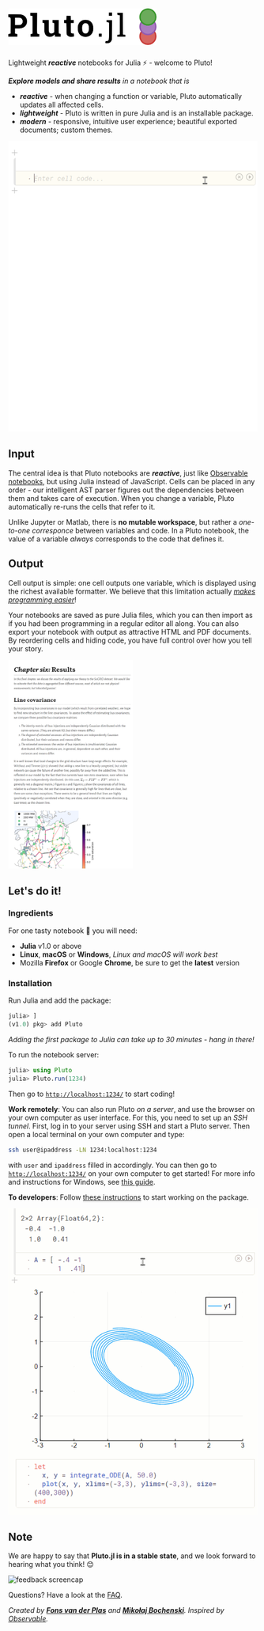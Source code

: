 <h1><img alt="Pluto.jl" src="assets/logo.svg" width=300 height=74 ></h1>

Lightweight ***reactive*** notebooks for Julia ⚡ - welcome to Pluto!

_**Explore models and share results** in a notebook that is_
- **_reactive_** - when changing a function or variable, Pluto automatically updates all affected cells.
- **_lightweight_** - Pluto is written in pure Julia and is an installable package.
- **_modern_** - responsive, intuitive user experience; beautiful exported documents; custom themes.

<img alt="reactivity screencap" src="demo/plutodemo.gif" >


## Input

The central idea is that Pluto notebooks are ***reactive***, just like [Observable notebooks](https://observablehq.com/@observablehq/observables-not-javascript), but using Julia instead of JavaScript. Cells can be placed in any order - our intelligent AST parser figures out the dependencies between them and takes care of execution. When you change a variable, Pluto automatically re-runs the cells that refer to it.

Unlike Jupyter or Matlab, there is **no mutable workspace**, but rather a _one-to-one corresponce_ between variables and code. In a Pluto notebook, the value of a variable _always_ corresponds to the code that defines it.

## Output

Cell output is simple: one cell outputs one variable, which is displayed using the richest available formatter. We believe that this limitation actually [_makes programming easier_](https://medium.com/@mbostock/a-better-way-to-code-2b1d2876a3a0)!

Your notebooks are saved as pure Julia files, which you can then import as if you had been programming in a regular editor all along. You can also export your notebook with output as attractive HTML and PDF documents. By reordering cells and hiding code, you have full control over how you tell your story.

<img alt="formatting screenshot" src="demo/formatting.png" width="50%">

## Let's do it!

### Ingredients
For one tasty notebook 🥞 you will need:
- **Julia** v1.0 or above
- **Linux**, **macOS** or **Windows**, _Linux and macOS will work best_
- Mozilla **Firefox** or Google **Chrome**, be sure to get the **latest** version

### Installation

Run Julia and add the package:
```julia
julia> ]
(v1.0) pkg> add Pluto
```

_Adding the first package to Julia can take up to 30 minutes - hang in there!_

To run the notebook server:
```julia
julia> using Pluto
julia> Pluto.run(1234)
```

Then go to [`http://localhost:1234/`](http://localhost:1234/) to start coding!

**Work remotely**:
You can also run Pluto _on a server_, and use the browser on your own computer as user interface. For this, you need to set up an _SSH tunnel_. First, log in to your server using SSH and start a Pluto server. Then open a local terminal on your own computer and type:

```bash
ssh user@ipaddress -LN 1234:localhost:1234
```
with `user` and `ipaddress` filled in accordingly. You can then go to [`http://localhost:1234/`](http://localhost:1234/) on your own computer to get started! For more info and instructions for Windows, see [this guide](https://medium.com/@apbetahouse45/how-to-run-jupyter-notebooks-on-remote-server-part-1-ssh-a2be0232c533).

**To developers**:
Follow [these instructions](https://github.com/fonsp/Pluto.jl/blob/master/dev_instructions.md) to start working on the package.

<img alt="plotting screencap" src="demo/plutoODE.gif" >

## Note

We are happy to say that **Pluto.jl is in a stable state**, and we look forward to hearing what you think! 😊

<img alt="feedback screencap" src="https://user-images.githubusercontent.com/6933510/78135402-22d02d80-7422-11ea-900f-a8b01bdbd8d3.png" >

Questions? Have a look at the [FAQ](https://github.com/fonsp/Pluto.jl/wiki).

_Created by [**Fons van der Plas**](https://github.com/fonsp) and [**Mikołaj Bochenski**](https://github.com/malyvsen). Inspired by [Observable](https://observablehq.com/)._
